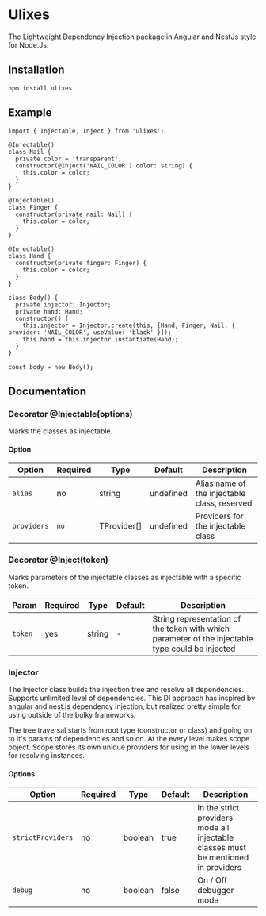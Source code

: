 # Ulixes

The Lightweight Dependency Injection package in Angular and NestJs style for Node.Js.

## Installation

```
npm install ulixes
```

## Example

```
import { Injectable, Inject } from 'ulixes';

@Injectable()
class Nail {
  private color = 'transparent';
  constructor(@Inject('NAIL_COLOR') color: string) {
    this.color = color;
  }
}

@Injectable()
class Finger {
  constructor(private nail: Nail) {
    this.color = color;
  }
}

@Injectable()
class Hand {
  constructor(private finger: Finger) {
    this.color = color;
  }
}

class Body() {
  private injector: Injector;
  private hand: Hand;
  constructor() {
    this.injector = Injector.create(this, [Hand, Finger, Nail, { provider: 'NAIL_COLOR', useValue: 'black' }]);
    this.hand = this.injector.instantiate(Hand);
  }
}

const body = new Body();
```

## Documentation

### Decorator @Injectable(options)

Marks the classes as injectable.

#### Option

Option | Required | Type | Default | Description
--- | --- | --- | --- | ---
`alias` | no | string | undefined | Alias name of the injectable class, reserved
`providers` | ``no`` | TProvider[] | undefined | Providers for the injectable class

### Decorator @Inject(token)

Marks parameters of the injectable classes as injectable with a specific token.

Param | Required | Type | Default | Description
--- | --- | --- | --- | ---
`token` | yes | string | - | String representation of the token with which parameter of the injectable type could be injected

### Injector

The Injector class builds the injection tree and resolve all dependencies. Supports unlimited level of dependencies.
This DI approach has inspired by angular and nest.js dependency injection, but realized pretty simple for using
outside of the bulky frameworks.

The tree traversal starts from root type (constructor or class) and going on to it's params of dependencies and so on.
At the every level makes scope object. Scope stores its own unique providers for using in the lower levels for
resolving instances.

#### Options

Option | Required | Type | Default | Description
--- | --- | --- | --- | ---
`strictProviders` | no | boolean | true | In the strict providers mode all injectable classes must be mentioned in providers
`debug` | no | boolean | false | On / Off debugger mode
